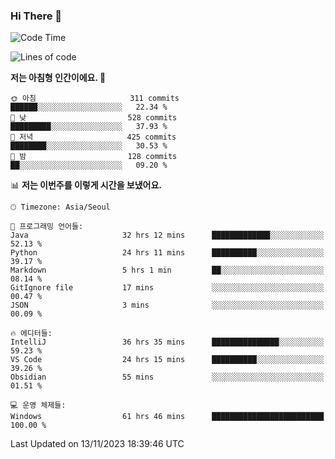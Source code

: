 ### Hi There 👋


<!---
- 👋 Hi, I’m @muyaaho
- 👀 I’m interested in ...
- 🌱 I’m currently learning ...
- 💞️ I’m looking to collaborate on ...
- 📫 How to reach me ...
--->
<!--- plz
muyaaho/muyaaho is a ✨ special ✨ repository because its `README.md` (this file) appears on your GitHub profile.
You can click the Preview link to take a look at your changes.
<a href="https://hits.seeyoufarm.com"><img src="https://hits.seeyoufarm.com/api/count/incr/badge.svg?url=https%3A%2F%2Fgithub.com%2Fejaman&count_bg=%23000000&title_bg=%23000000&icon=github.svg&icon_color=%23FFFFFF&title=Github&edge_flat=true"/></a>
   --->
   
<!--START_SECTION:waka-->
![Code Time](http://img.shields.io/badge/Code%20Time-163%20hrs%2047%20mins-blue)

![Lines of code](https://img.shields.io/badge/%EC%A0%80%EB%8A%94%20%EC%97%AC%ED%83%9C%EA%B9%8C%EC%A7%80%20-609.8%20thousand%20%EC%A4%84%EC%9D%98%20%EC%BD%94%EB%93%9C%EB%A5%BC%20%EC%9E%91%EC%84%B1%ED%96%88%EC%96%B4%EC%9A%94.-blue)

**저는 아침형 인간이에요. 🐤** 

```text
🌞 아침                     311 commits         ██████░░░░░░░░░░░░░░░░░░░   22.34 % 
🌆 낮　                     528 commits         █████████░░░░░░░░░░░░░░░░   37.93 % 
🌃 저녁                     425 commits         ████████░░░░░░░░░░░░░░░░░   30.53 % 
🌙 밤　                     128 commits         ██░░░░░░░░░░░░░░░░░░░░░░░   09.20 % 
```


📊 **저는 이번주를 이렇게 시간을 보냈어요.** 

```text
🕑︎ Timezone: Asia/Seoul

💬 프로그래밍 언어들: 
Java                     32 hrs 12 mins      █████████████░░░░░░░░░░░░   52.13 % 
Python                   24 hrs 11 mins      ██████████░░░░░░░░░░░░░░░   39.17 % 
Markdown                 5 hrs 1 min         ██░░░░░░░░░░░░░░░░░░░░░░░   08.14 % 
GitIgnore file           17 mins             ░░░░░░░░░░░░░░░░░░░░░░░░░   00.47 % 
JSON                     3 mins              ░░░░░░░░░░░░░░░░░░░░░░░░░   00.09 % 

🔥 에디터들: 
IntelliJ                 36 hrs 35 mins      ███████████████░░░░░░░░░░   59.23 % 
VS Code                  24 hrs 15 mins      ██████████░░░░░░░░░░░░░░░   39.26 % 
Obsidian                 55 mins             ░░░░░░░░░░░░░░░░░░░░░░░░░   01.51 % 

💻 운영 체제들: 
Windows                  61 hrs 46 mins      █████████████████████████   100.00 % 
```


 Last Updated on 13/11/2023 18:39:46 UTC
<!--END_SECTION:waka-->

